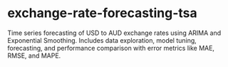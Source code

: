 # exchange-rate-forecasting-tsa
Time series forecasting of USD to AUD exchange rates using ARIMA and Exponential Smoothing. Includes data exploration, model tuning, forecasting, and performance comparison with error metrics like MAE, RMSE, and MAPE.
